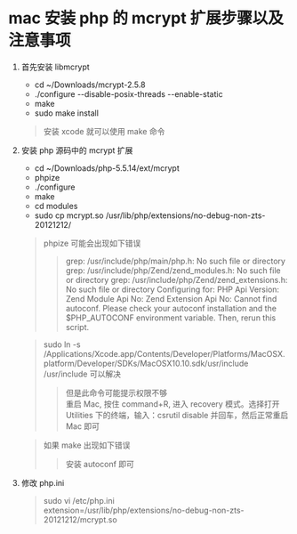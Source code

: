 # mac 安装 php 的 mcrypt 扩展步骤以及注意事项

1. 首先安装 libmcrypt
	- cd ~/Downloads/mcrypt-2.5.8
	- ./configure --disable-posix-threads --enable-static
	- make
	- sudo make install
	
	> 安装 xcode 就可以使用 make 命令
	
2. 安装 php 源码中的 mcrypt 扩展
	- cd ~/Downloads/php-5.5.14/ext/mcrypt
	- phpize
	- ./configure
	- make
	- cd modules
	- sudo cp mcrypt.so /usr/lib/php/extensions/no-debug-non-zts-20121212/
	
	> phpize 可能会出现如下错误
	>> grep: /usr/include/php/main/php.h: No such file or directory
grep: /usr/include/php/Zend/zend_modules.h: No such file or directory
grep: /usr/include/php/Zend/zend_extensions.h: No such file or directory
Configuring for:
PHP Api Version:
Zend Module Api No:
Zend Extension Api No:
Cannot find autoconf. Please check your autoconf installation and the
$PHP_AUTOCONF environment variable. Then, rerun this script.
	
	> sudo ln -s /Applications/Xcode.app/Contents/Developer/Platforms/MacOSX.platform/Developer/SDKs/MacOSX10.10.sdk/usr/include /usr/include 可以解决
	>> 但是此命令可能提示权限不够	
	>> 重启 Mac, 按住 command+R, 进入 recovery 模式。选择打开 Utilities 下的终端，输入：csrutil disable 并回车，然后正常重启 Mac 即可
	
	> 如果 make 出现如下错误
	>> 安装 autoconf 即可
	
3. 修改 php.ini
	> sudo vi /etc/php.ini	
	> extension=/usr/lib/php/extensions/no-debug-non-zts-20121212/mcrypt.so